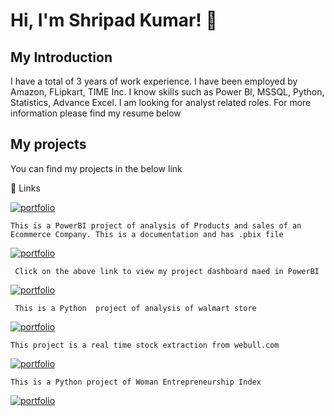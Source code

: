 
# Hi, I'm Shripad Kumar! 👋

## My Introduction
I have a total of 3 years of work experience. I have been employed by Amazon, FLipkart, TIME Inc.
I know skills such as Power BI, MSSQL, Python, Statistics, Advance Excel. I am looking for analyst related roles. For more information please find my resume below

## My projects

You can find my projects in the below link 


🔗 Links 

 [![portfolio](https://img.shields.io/badge/POWER_BI_Product_and_sales_dashboard-4A154B?style=for-the-badge&logo=ko-fi&logoColor=white)](https://github.com/Shripad0618/My-Projects/tree/main/Sales%20dashboard)

    This is a PowerBI project of analysis of Products and sales of an Ecommerce Company. This is a documentation and has .pbix file

 [![portfolio](https://img.shields.io/badge/My_sales_dashboard_project-5C2D9?style=for-the-badge&logo=ko-fi&logoColor=white)](https://app.powerbi.com/view?r=eyJrIjoiOGQ0Yjc0MzktNDQ2ZS00YzAwLWJjMmItMjA5NjQxNzE3OTI4IiwidCI6IjM5MzQwNGFhLTc0MmEtNGY2Yy04ZDY3LWNjNThmODBlYzE0NyJ9)
     
     Click on the above link to view my project dashboard maed in PowerBI
 
[![portfolio](https://img.shields.io/badge/Walmart_store_sale_Analysis-D14836?style=for-the-badge&logo=ko-fi&logoColor=white)](https://github.com/Shripad0618/My-Projects/tree/main/1577429980_walmart_store_sales) 

     This is a Python  project of analysis of walmart store  
[![portfolio](https://img.shields.io/badge/Real_time_stock_extraction-8B89CC?style=for-the-badge&logo=ko-fi&logoColor=white)](https://github.com/Shripad0618/My-Projects/tree/main/Real%20Time%20Stock%20Data)

    This project is a real time stock extraction from webull.com 

[![portfolio](https://img.shields.io/badge/Woman_Entrepreneurship_Index-1877F2?style=for-the-badge&logo=ko-fi&logoColor=white)](https://github.com/Shripad0618/My-Projects/tree/main/Woman%20Entrepreneurship%20Index)
    
    
    This is a Python project of Woman Entrepreneurship Index
 [![portfolio](https://img.shields.io/badge/My_Resume-5C2D91?style=for-the-badge&logo=ko-fi&logoColor=white)](https://drive.google.com/file/d/1ExwWgRaHsag0UmnG972A6ctve_Y-rT8o/view?usp=sharing)
 




